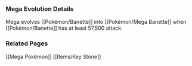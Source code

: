### Mega Evolution Details
Mega evolves [[Pokémon/Banette]] into [[Pokémon/Mega Banette]] when [[Pokémon/Banette]] has at least 57,500 attack.

### Related Pages
[[Mega Pokémon]]
[[Items/Key Stone]]